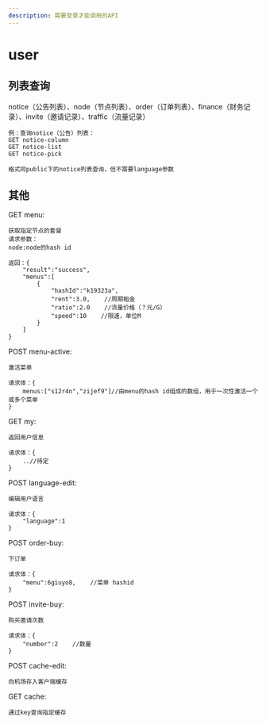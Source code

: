 ```yaml
---
description: 需要登录才能调用的API
---
```


# user

## 列表查询

notice（公告列表）、node（节点列表）、order（订单列表）、finance（财务记录）、invite（邀请记录）、traffic（流量记录）

```text
例：查询notice（公告）列表：
GET notice-column
GET notice-list
GET notice-pick

格式同public下的notice列表查询，但不需要language参数
```

## 其他

GET menu:

```text
获取指定节点的套餐
请求参数：
node:node的hash id

返回：{
    "result":"success",
    "menus":[
        {
            "hashId":"k19323a",
            "rent":3.0,    //周期租金
            "ratio":2.0    //流量价格（？元/G）
            "speed":10    //限速，单位M
        }
    ]
}
```

POST menu-active:

```text
激活菜单

请求体：{
    menus:["s12r4n","zijef9"]//由menu的hash id组成的数组，用于一次性激活一个或多个菜单
}
```

GET my:

```text
返回用户信息

请求体：{
    ..//待定
}
```

POST language-edit:

```text
编辑用户语言

请求体：{
    "language":1
}
```

POST order-buy:

```text
下订单

请求体：{
    "menu":6giuyo8,    //菜单 hashid
}
```

POST invite-buy:

```text
购买邀请次数

请求体：{
    "number":2    //数量
}
```

POST cache-edit:

```text
向机场存入客户端缓存
```

GET cache:

```text
通过key查询指定缓存
```

